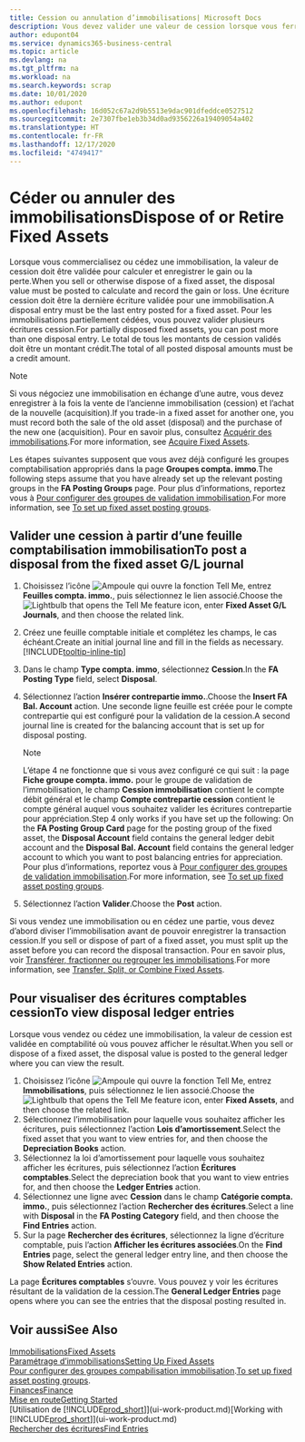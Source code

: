 ```yaml
---
title: Cession ou annulation d’immobilisations| Microsoft Docs
description: Vous devez valider une valeur de cession lorsque vous ferraillez, vendez, ou annulez une immobilisation.
author: edupont04
ms.service: dynamics365-business-central
ms.topic: article
ms.devlang: na
ms.tgt_pltfrm: na
ms.workload: na
ms.search.keywords: scrap
ms.date: 10/01/2020
ms.author: edupont
ms.openlocfilehash: 16d052c67a2d9b5513e9dac901dfeddce0527512
ms.sourcegitcommit: 2e7307fbe1eb3b34d0ad9356226a19409054a402
ms.translationtype: HT
ms.contentlocale: fr-FR
ms.lasthandoff: 12/17/2020
ms.locfileid: "4749417"
---
```

# <a name="dispose-of-or-retire-fixed-assets"></a><span data-ttu-id="de6fe-103">Céder ou annuler des immobilisations</span><span class="sxs-lookup"><span data-stu-id="de6fe-103">Dispose of or Retire Fixed Assets</span></span>

<span data-ttu-id="de6fe-104">Lorsque vous commercialisez ou cédez une immobilisation, la valeur de cession doit être validée pour calculer et enregistrer le gain ou la perte.</span><span class="sxs-lookup"><span data-stu-id="de6fe-104">When you sell or otherwise dispose of a fixed asset, the disposal value must be posted to calculate and record the gain or loss.</span></span> <span data-ttu-id="de6fe-105">Une écriture cession doit être la dernière écriture validée pour une immobilisation.</span><span class="sxs-lookup"><span data-stu-id="de6fe-105">A disposal entry must be the last entry posted for a fixed asset.</span></span> <span data-ttu-id="de6fe-106">Pour les immobilisations partiellement cédées, vous pouvez valider plusieurs écritures cession.</span><span class="sxs-lookup"><span data-stu-id="de6fe-106">For partially disposed fixed assets, you can post more than one disposal entry.</span></span> <span data-ttu-id="de6fe-107">Le total de tous les montants de cession validés doit être un montant crédit.</span><span class="sxs-lookup"><span data-stu-id="de6fe-107">The total of all posted disposal amounts must be a credit amount.</span></span>  

> [!NOTE]  
> <span data-ttu-id="de6fe-108">Si vous négociez une immobilisation en échange d’une autre, vous devez enregistrer à la fois la vente de l’ancienne immobilisation (cession) et l’achat de la nouvelle (acquisition).</span><span class="sxs-lookup"><span data-stu-id="de6fe-108">If you trade-in a fixed asset for another one, you must record both the sale of the old asset (disposal) and the purchase of the new one (acquisition).</span></span> <span data-ttu-id="de6fe-109">Pour en savoir plus, consultez [Acquérir des immobilisations](fa-how-acquire.md).</span><span class="sxs-lookup"><span data-stu-id="de6fe-109">For more information, see [Acquire Fixed Assets](fa-how-acquire.md).</span></span>  

<span data-ttu-id="de6fe-110">Les étapes suivantes supposent que vous avez déjà configuré les groupes comptabilisation appropriés dans la page **Groupes compta. immo**.</span><span class="sxs-lookup"><span data-stu-id="de6fe-110">The following steps assume that you have already set up the relevant posting groups in the **FA Posting Groups** page.</span></span> <span data-ttu-id="de6fe-111">Pour plus d’informations, reportez vous à [Pour configurer des groupes de validation immobilisation](fa-how-setup-general.md#to-set-up-fixed-asset-posting-groups).</span><span class="sxs-lookup"><span data-stu-id="de6fe-111">For more information, see [To set up fixed asset posting groups](fa-how-setup-general.md#to-set-up-fixed-asset-posting-groups).</span></span>  

## <a name="to-post-a-disposal-from-the-fixed-asset-gl-journal"></a><span data-ttu-id="de6fe-112">Valider une cession à partir d’une feuille comptabilisation immobilisation</span><span class="sxs-lookup"><span data-stu-id="de6fe-112">To post a disposal from the fixed asset G/L journal</span></span>

1. <span data-ttu-id="de6fe-113">Choisissez l’icône ![Ampoule qui ouvre la fonction Tell Me](media/ui-search/search_small.png "Dites-moi ce que vous voulez faire"), entrez **Feuilles compta. immo.**, puis sélectionnez le lien associé.</span><span class="sxs-lookup"><span data-stu-id="de6fe-113">Choose the ![Lightbulb that opens the Tell Me feature](media/ui-search/search_small.png "Tell me what you want to do") icon, enter **Fixed Asset G/L Journals**, and then choose the related link.</span></span>  
2. <span data-ttu-id="de6fe-114">Créez une feuille comptable initiale et complétez les champs, le cas échéant.</span><span class="sxs-lookup"><span data-stu-id="de6fe-114">Create an initial journal line and fill in the fields as necessary.</span></span> [!INCLUDE[tooltip-inline-tip](includes/tooltip-inline-tip_md.md)]  
3. <span data-ttu-id="de6fe-115">Dans le champ **Type compta. immo**, sélectionnez **Cession**.</span><span class="sxs-lookup"><span data-stu-id="de6fe-115">In the **FA Posting Type** field, select **Disposal**.</span></span>  
4. <span data-ttu-id="de6fe-116">Sélectionnez l’action **Insérer contrepartie immo.**.</span><span class="sxs-lookup"><span data-stu-id="de6fe-116">Choose the **Insert FA Bal. Account** action.</span></span> <span data-ttu-id="de6fe-117">Une seconde ligne feuille est créée pour le compte contrepartie qui est configuré pour la validation de la cession.</span><span class="sxs-lookup"><span data-stu-id="de6fe-117">A second journal line is created for the balancing account that is set up for disposal posting.</span></span>  

    > [!NOTE]  
    >  <span data-ttu-id="de6fe-118">L’étape 4 ne fonctionne que si vous avez configuré ce qui suit : la page **Fiche groupe compta. immo.** pour le groupe de validation de l’immobilisation, le champ **Cession immobilisation** contient le compte débit général et le champ **Compte contrepartie cession** contient le compte général auquel vous souhaitez valider les écritures contrepartie pour appréciation.</span><span class="sxs-lookup"><span data-stu-id="de6fe-118">Step 4 only works if you have set up the following: On the **FA Posting Group Card** page for the posting group of the fixed asset, the **Disposal Account** field contains the general ledger debit account and the **Disposal Bal. Account** field contains the general ledger account to which you want to post balancing entries for appreciation.</span></span> <span data-ttu-id="de6fe-119">Pour plus d’informations, reportez vous à [Pour configurer des groupes de validation immobilisation](fa-how-setup-general.md#to-set-up-fixed-asset-posting-groups).</span><span class="sxs-lookup"><span data-stu-id="de6fe-119">For more information, see [To set up fixed asset posting groups](fa-how-setup-general.md#to-set-up-fixed-asset-posting-groups).</span></span>  
5. <span data-ttu-id="de6fe-120">Sélectionnez l’action **Valider**.</span><span class="sxs-lookup"><span data-stu-id="de6fe-120">Choose the **Post** action.</span></span>  

<span data-ttu-id="de6fe-121">Si vous vendez une immobilisation ou en cédez une partie, vous devez d’abord diviser l’immobilisation avant de pouvoir enregistrer la transaction cession.</span><span class="sxs-lookup"><span data-stu-id="de6fe-121">If you sell or dispose of part of a fixed asset, you must split up the asset before you can record the disposal transaction.</span></span> <span data-ttu-id="de6fe-122">Pour en savoir plus, voir [Transférer, fractionner ou regrouper les immobilisations](fa-how-trans-split-combine.md).</span><span class="sxs-lookup"><span data-stu-id="de6fe-122">For more information, see [Transfer, Split, or Combine Fixed Assets](fa-how-trans-split-combine.md).</span></span>  

## <a name="to-view-disposal-ledger-entries"></a><span data-ttu-id="de6fe-123">Pour visualiser des écritures comptables cession</span><span class="sxs-lookup"><span data-stu-id="de6fe-123">To view disposal ledger entries</span></span>
<span data-ttu-id="de6fe-124">Lorsque vous vendez ou cédez une immobilisation, la valeur de cession est validée en comptabilité où vous pouvez afficher le résultat.</span><span class="sxs-lookup"><span data-stu-id="de6fe-124">When you sell or dispose of a fixed asset, the disposal value is posted to the general ledger where you can view the result.</span></span>  

1. <span data-ttu-id="de6fe-125">Choisissez l’icône ![Ampoule qui ouvre la fonction Tell Me](media/ui-search/search_small.png "Dites-moi ce que vous voulez faire"), entrez **Immobilisations**, puis sélectionnez le lien associé.</span><span class="sxs-lookup"><span data-stu-id="de6fe-125">Choose the ![Lightbulb that opens the Tell Me feature](media/ui-search/search_small.png "Tell me what you want to do") icon, enter **Fixed Assets**, and then choose the related link.</span></span>  
2. <span data-ttu-id="de6fe-126">Sélectionnez l’immobilisation pour laquelle vous souhaitez afficher les écritures, puis sélectionnez l’action **Lois d’amortissement**.</span><span class="sxs-lookup"><span data-stu-id="de6fe-126">Select the fixed asset that you want to view entries for, and then choose the **Depreciation Books** action.</span></span>  
3. <span data-ttu-id="de6fe-127">Sélectionnez la loi d’amortissement pour laquelle vous souhaitez afficher les écritures, puis sélectionnez l’action **Écritures comptables**.</span><span class="sxs-lookup"><span data-stu-id="de6fe-127">Select the depreciation book that you want to view entries for, and then choose the **Ledger Entries** action.</span></span>  
4. <span data-ttu-id="de6fe-128">Sélectionnez une ligne avec **Cession** dans le champ **Catégorie compta. immo.**, puis sélectionnez l’action **Rechercher des écritures**.</span><span class="sxs-lookup"><span data-stu-id="de6fe-128">Select a line with **Disposal** in the **FA Posting Category** field, and then choose the **Find Entries** action.</span></span>  
5. <span data-ttu-id="de6fe-129">Sur la page **Rechercher des écritures**, sélectionnez la ligne d’écriture comptable, puis l’action **Afficher les écritures associées**.</span><span class="sxs-lookup"><span data-stu-id="de6fe-129">On the **Find Entries** page, select the general ledger entry line, and then choose the **Show Related Entries** action.</span></span>  

<span data-ttu-id="de6fe-130">La page **Écritures comptables** s’ouvre. Vous pouvez y voir les écritures résultant de la validation de la cession.</span><span class="sxs-lookup"><span data-stu-id="de6fe-130">The **General Ledger Entries** page opens where you can see the entries that the disposal posting resulted in.</span></span>  

## <a name="see-also"></a><span data-ttu-id="de6fe-131">Voir aussi</span><span class="sxs-lookup"><span data-stu-id="de6fe-131">See Also</span></span>

[<span data-ttu-id="de6fe-132">Immobilisations</span><span class="sxs-lookup"><span data-stu-id="de6fe-132">Fixed Assets</span></span>](fa-manage.md)  
[<span data-ttu-id="de6fe-133">Paramétrage d’immobilisations</span><span class="sxs-lookup"><span data-stu-id="de6fe-133">Setting Up Fixed Assets</span></span>](fa-setup.md)  
<span data-ttu-id="de6fe-134">[Pour configurer des groupes compabilisation immobilisation](fa-how-setup-general.md#to-set-up-fixed-asset-posting-groups).</span><span class="sxs-lookup"><span data-stu-id="de6fe-134">[To set up fixed asset posting groups](fa-how-setup-general.md#to-set-up-fixed-asset-posting-groups).</span></span>  
[<span data-ttu-id="de6fe-135">Finances</span><span class="sxs-lookup"><span data-stu-id="de6fe-135">Finance</span></span>](finance.md)  
[<span data-ttu-id="de6fe-136">Mise en route</span><span class="sxs-lookup"><span data-stu-id="de6fe-136">Getting Started</span></span>](product-get-started.md)  
<span data-ttu-id="de6fe-137">[Utilisation de [!INCLUDE[prod_short](includes/prod_short.md)]](ui-work-product.md)</span><span class="sxs-lookup"><span data-stu-id="de6fe-137">[Working with [!INCLUDE[prod_short](includes/prod_short.md)]](ui-work-product.md)</span></span>  
[<span data-ttu-id="de6fe-138">Rechercher des écritures</span><span class="sxs-lookup"><span data-stu-id="de6fe-138">Find Entries</span></span>](ui-find-entries.md)  
